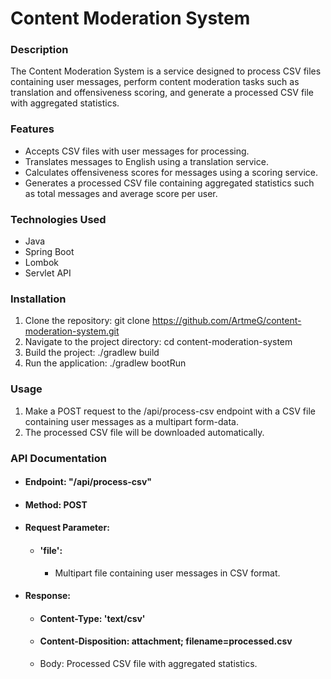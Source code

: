 # Content Moderation System

### Description

The Content Moderation System is a service designed to process CSV files containing user 
messages, perform content moderation tasks such as translation and offensiveness scoring, and generate 
a processed CSV file with aggregated statistics.

### Features

* Accepts CSV files with user messages for processing.
* Translates messages to English using a translation service.
* Calculates offensiveness scores for messages using a scoring service.
* Generates a processed CSV file containing aggregated statistics such as total messages and average score per user.

### Technologies Used

* Java
* Spring Boot
* Lombok
* Servlet API

### Installation

1. Clone the repository: git clone https://github.com/ArtmeG/content-moderation-system.git
2. Navigate to the project directory: cd content-moderation-system
3. Build the project: ./gradlew build
4. Run the application: ./gradlew bootRun

### Usage

1. Make a POST request to the /api/process-csv endpoint with a CSV file containing user messages as a multipart form-data.
2. The processed CSV file will be downloaded automatically.


### API Documentation

* #### Endpoint: "/api/process-csv"
* #### Method: POST
* #### Request Parameter:
  * #### 'file': 
    * Multipart file containing user messages in CSV format.
* #### Response:
  * #### Content-Type: 'text/csv'
  * #### Content-Disposition: attachment; filename=processed.csv
  * Body: Processed CSV file with aggregated statistics.
